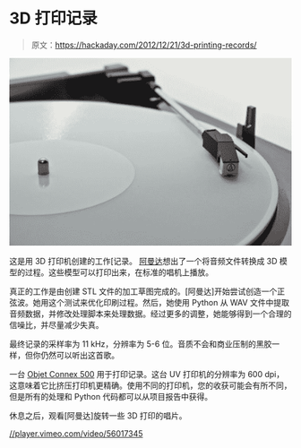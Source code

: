 # 3D 打印记录

> 原文：<https://hackaday.com/2012/12/21/3d-printing-records/>

[![3D Printed Record](img/00a94306523caed8637f8735d0fdaa8b.png)](http://hackaday.com/?attachment_id=92067)

这是用 3D 打印机创建的工作[记录。[](http://www.instructables.com/id/3D-Printed-Record/ "3D Printed Record") [阿曼达](http://www.amandaghassaei.com/ "Amanda")想出了一个将音频文件转换成 3D 模型的过程。这些模型可以打印出来，在标准的唱机上播放。

真正的工作是由创建 STL 文件的加工草图完成的。[阿曼达]开始尝试创造一个正弦波。她用这个测试来优化印刷过程。然后，她使用 Python 从 WAV 文件中提取音频数据，并修改处理脚本来处理数据。经过更多的调整，她能够得到一个合理的信噪比，并尽量减少失真。

最终记录的采样率为 11 kHz，分辨率为 5-6 位。音质不会和商业压制的黑胶一样，但你仍然可以听出这首歌。

一台 [Objet Connex 500](http://http//www.objet.com/3D-Printer/Objet_connex500/) 用于打印记录。这台 UV 打印机的分辨率为 600 dpi，这意味着它比挤压打印机更精确。使用不同的打印机，您的收获可能会有所不同，但是所有的处理和 Python 代码都可以从项目报告中获得。

休息之后，观看[阿曼达]旋转一些 3D 打印的唱片。

[//player.vimeo.com/video/56017345](//player.vimeo.com/video/56017345)